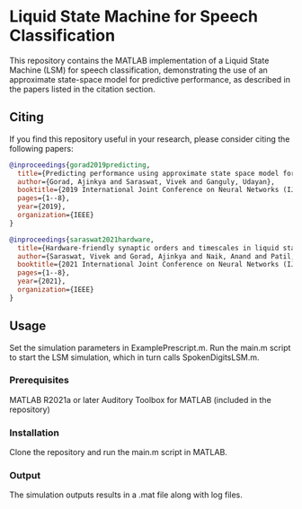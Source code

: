 # Liquid State Machine for Speech Classification

This repository contains the MATLAB implementation of a Liquid State Machine (LSM) for speech classification, demonstrating the use of an approximate state-space model for predictive performance, as described in the papers listed in the citation section.

## Citing

If you find this repository useful in your research, please consider citing the following papers:

```bibtex
@inproceedings{gorad2019predicting,
  title={Predicting performance using approximate state space model for liquid state machines},
  author={Gorad, Ajinkya and Saraswat, Vivek and Ganguly, Udayan},
  booktitle={2019 International Joint Conference on Neural Networks (IJCNN)},
  pages={1--8},
  year={2019},
  organization={IEEE}
}

@inproceedings{saraswat2021hardware,
  title={Hardware-friendly synaptic orders and timescales in liquid state machines for speech classification},
  author={Saraswat, Vivek and Gorad, Ajinkya and Naik, Anand and Patil, Aakash and Ganguly, Udayan},
  booktitle={2021 International Joint Conference on Neural Networks (IJCNN)},
  pages={1--8},
  year={2021},
  organization={IEEE}
}
```
## Usage

Set the simulation parameters in ExamplePrescript.m.
Run the main.m script to start the LSM simulation, which in turn calls SpokenDigitsLSM.m.
### Prerequisites
MATLAB R2021a or later
Auditory Toolbox for MATLAB (included in the repository)
### Installation
Clone the repository and run the main.m script in MATLAB.

### Output
The simulation outputs results in a .mat file along with log files. 
